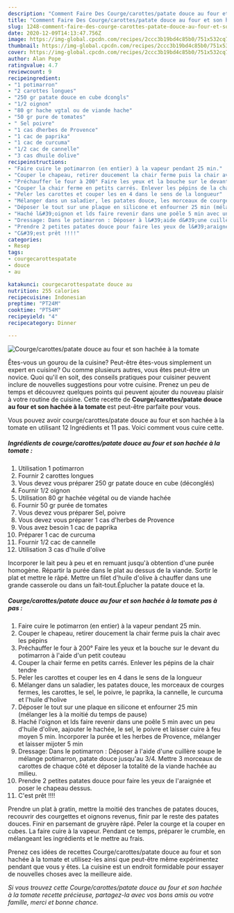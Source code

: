 ```yaml
---
description: "Comment Faire Des Courge/carottes/patate douce au four et son hachée à la tomate"
title: "Comment Faire Des Courge/carottes/patate douce au four et son hachée à la tomate"
slug: 1248-comment-faire-des-courge-carottes-patate-douce-au-four-et-son-hachee-a-la-tomate
date: 2020-12-09T14:13:47.756Z
image: https://img-global.cpcdn.com/recipes/2ccc3b19bd4c85b0/751x532cq70/courgecarottespatate-douce-au-four-et-son-hachee-a-la-tomate-photo-principale-de-la-recette.jpg
thumbnail: https://img-global.cpcdn.com/recipes/2ccc3b19bd4c85b0/751x532cq70/courgecarottespatate-douce-au-four-et-son-hachee-a-la-tomate-photo-principale-de-la-recette.jpg
cover: https://img-global.cpcdn.com/recipes/2ccc3b19bd4c85b0/751x532cq70/courgecarottespatate-douce-au-four-et-son-hachee-a-la-tomate-photo-principale-de-la-recette.jpg
author: Alan Pope
ratingvalue: 4.7
reviewcount: 9
recipeingredient:
- "1 potimarron"
- "2 carottes longues"
- "250 gr patate douce en cube dcongls"
- "1/2 oignon"
- "80 gr hache vgtal ou de viande hache"
- "50 gr pure de tomates"
- " Sel poivre"
- "1 cas dherbes de Provence"
- "1 cac de paprika"
- "1 cac de curcuma"
- "1/2 cac de cannelle"
- "3 cas dhuile dolive"
recipeinstructions:
- "Faire cuire le potimarron (en entier) à la vapeur pendant 25 min."
- "Couper le chapeau, retirer doucement la chair ferme puis la chair avec les pépins"
- "Préchauffer le four à 200° Faire les yeux et la bouche sur le devant du potimarron à l&#39;aide d&#39;un petit couteau"
- "Couper la chair ferme en petits carrés. Enlever les pépins de la chair tendre"
- "Peler les carottes et couper les en 4 dans le sens de la longueur"
- "Mélanger dans un saladier, les patates douce, les morceaux de courges fermes, les carottes, le sel, le poivre, le paprika, la cannelle, le curcuma et l&#39;huile d&#39;holive"
- "Déposer le tout sur une plaque en silicone et enfourner 25 min (mélanger les à la moitié du temps de pause)"
- "Haché l&#39;oignon et lds faire revenir dans une poêle 5 min avec un peu d&#39;huile d&#39;olive, aajouter le hachée, le sel, le poivre et laisser cuire à feu moyen 5 min. Incorporer la purée et les herbes de Provence, mélanger et laisser mijoter 5 min"
- "Dressage: Dans le potimarron : Déposer à l&#39;aide d&#39;une cuillère soupe le mélange potimarron, patate douce jusqu&#39;au 3/4. Mettre 3 morceaux de carottes de chaque côté et déposer la totalité de la viande hachée au milieu."
- "Prendre 2 petites patates douce pour faire les yeux de l&#39;araignée et poser le chapeau dessus."
- "C&#39;est prêt !!!!"
categories:
- Resep
tags:
- courgecarottespatate
- douce
- au

katakunci: courgecarottespatate douce au 
nutrition: 255 calories
recipecuisine: Indonesian
preptime: "PT24M"
cooktime: "PT54M"
recipeyield: "4"
recipecategory: Dinner

---
```



![Courge/carottes/patate douce au four et son hachée à la tomate](https://img-global.cpcdn.com/recipes/2ccc3b19bd4c85b0/751x532cq70/courgecarottespatate-douce-au-four-et-son-hachee-a-la-tomate-photo-principale-de-la-recette.jpg)

Êtes-vous un gourou de la cuisine? Peut-être êtes-vous simplement un expert en cuisine? Ou comme plusieurs autres, vous êtes peut-être un novice. Quoi qu'il en soit, des conseils pratiques pour cuisiner peuvent inclure de nouvelles suggestions pour votre cuisine. Prenez un peu de temps et découvrez quelques points qui peuvent ajouter du nouveau plaisir à votre routine de cuisine. Cette recette de <strong> Courge/carottes/patate douce au four et son hachée à la tomate </strong> est peut-être parfaite pour vous.

<!--inarticleads1-->

Vous pouvez avoir courge/carottes/patate douce au four et son hachée à la tomate en utilisant 12 Ingrédients et 11 pas. Voici comment vous cuire cette.

##### Ingrédients de courge/carottes/patate douce au four et son hachée à la tomate :

1. Utilisation 1 potimarron
1. Fournir 2 carottes longues
1. Vous devez vous préparer 250 gr patate douce en cube (déconglés)
1. Fournir 1/2 oignon
1. Utilisation 80 gr hachée végétal ou de viande hachée
1. Fournir 50 gr purée de tomates
1. Vous devez vous préparer  Sel, poivre
1. Vous devez vous préparer 1 cas d&#39;herbes de Provence
1. Vous avez besoin 1 cac de paprika
1. Préparer 1 cac de curcuma
1. Fournir 1/2 cac de cannelle
1. Utilisation 3 cas d&#39;huile d&#39;olive


Incorporer le lait peu à peu et en remuant jusqu&#39;à obtention d&#39;une purée homogène. Répartir la purée dans le plat au dessus de la viande. Sortir le plat et mettre le râpé. Mettre un filet d&#39;huile d&#39;olive à chauffer dans une grande casserole ou dans un fait-tout.Éplucher la patate douce et la. 

<!--inarticleads2-->

##### Courge/carottes/patate douce au four et son hachée à la tomate pas à pas :

1. Faire cuire le potimarron (en entier) à la vapeur pendant 25 min.
1. Couper le chapeau, retirer doucement la chair ferme puis la chair avec les pépins
1. Préchauffer le four à 200° Faire les yeux et la bouche sur le devant du potimarron à l&#39;aide d&#39;un petit couteau
1. Couper la chair ferme en petits carrés. Enlever les pépins de la chair tendre
1. Peler les carottes et couper les en 4 dans le sens de la longueur
1. Mélanger dans un saladier, les patates douce, les morceaux de courges fermes, les carottes, le sel, le poivre, le paprika, la cannelle, le curcuma et l&#39;huile d&#39;holive
1. Déposer le tout sur une plaque en silicone et enfourner 25 min (mélanger les à la moitié du temps de pause)
1. Haché l&#39;oignon et lds faire revenir dans une poêle 5 min avec un peu d&#39;huile d&#39;olive, aajouter le hachée, le sel, le poivre et laisser cuire à feu moyen 5 min. Incorporer la purée et les herbes de Provence, mélanger et laisser mijoter 5 min
1. Dressage: Dans le potimarron : Déposer à l&#39;aide d&#39;une cuillère soupe le mélange potimarron, patate douce jusqu&#39;au 3/4. Mettre 3 morceaux de carottes de chaque côté et déposer la totalité de la viande hachée au milieu.
1. Prendre 2 petites patates douce pour faire les yeux de l&#39;araignée et poser le chapeau dessus.
1. C&#39;est prêt !!!!


Prendre un plat à gratin, mettre la moitié des tranches de patates douces, recouvrir des courgettes et oignons revenus, finir par le reste des patates douces. Finir en parsemant de gruyère râpé. Peler la courge et la couper en cubes. La faire cuire à la vapeur. Pendant ce temps, préparer le crumble, en mélangeant les ingrédients et le mettre au frais. 

<!--inarticleads1-->

<p>
Prenez ces idées de recettes Courge/carottes/patate douce au four et son hachée à la tomate et utilisez-les ainsi que peut-être même expérimentez pendant que vous y êtes. La cuisine est un endroit formidable pour essayer de nouvelles choses avec la meilleure aide.
</p>

<p>
<i>Si vous trouvez cette Courge/carottes/patate douce au four et son hachée à la tomate recette précieuse, partagez-la avec vos bons amis ou votre famille, merci et bonne chance.</i>
</p>
